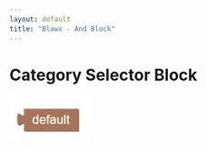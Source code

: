 ```yaml
---
layout: default
title: "Blawx - And Block"
---
```

# Category Selector Block
![category selector block](../img/category_selector.png "Category Selector Block")